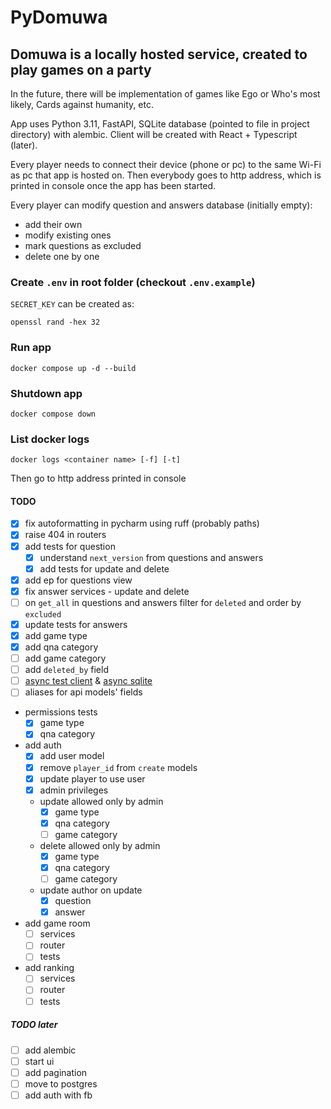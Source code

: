 # PyDomuwa

## Domuwa is a locally hosted service, created to play games on a party

In the future, there will be implementation of games like Ego or Who's most likely,
Cards against humanity, etc.

App uses Python 3.11, FastAPI, SQLite database (pointed to file in project directory)
with alembic. Client will be created with React + Typescript (later).

Every player needs to connect their device (phone or pc) to the same Wi-Fi
as pc that app is hosted on. Then everybody goes to http address,
which is printed in console once the app has been started.

Every player can modify question and answers database (initially empty):

- add their own
- modify existing ones
- mark questions as excluded
- delete one by one

### Create `.env` in root folder (checkout `.env.example`)

`SECRET_KEY` can be created as:

```console
openssl rand -hex 32
```

### Run app

```console
docker compose up -d --build
```

### Shutdown app

```console
docker compose down
```

### List docker logs

```console
docker logs <container name> [-f] [-t]
```

Then go to http address printed in console

#### TODO

- [x] fix autoformatting in pycharm using ruff (probably paths)
- [x] raise 404 in routers
- [x] add tests for question
  - [x] understand `next_version` from questions and answers
  - [x] add tests for update and delete
- [x] add ep for questions view
- [x] fix answer services - update and delete
- [ ] on `get_all` in questions and answers filter for `deleted` and order by `excluded`
- [x] update tests for answers
- [x] add game type
- [x] add qna category
- [ ] add game category
- [ ] add `deleted_by` field
- [ ] [async test client](https://github.com/zhanymkanov/fastapi-best-practices?tab=readme-ov-file#set-tests-client-async-from-day-0) & [async sqlite](https://arunanshub.hashnode.dev/async-database-operations-with-sqlmodel)
- [ ] aliases for api models' fields
- permissions tests
  - [x] game type
  - [x] qna category
- add auth
  - [x] add user model
  - [x] remove `player_id` from `create` models
  - [x] update player to use user
  - [x] admin privileges
  - update allowed only by admin
    - [x] game type
    - [x] qna category
    - [ ] game category
  - delete allowed only by admin
    - [x] game type
    - [x] qna category
    - [ ] game category
  - update author on update
    - [x] question
    - [x] answer
- add game room
  - [ ] services
  - [ ] router
  - [ ] tests
- add ranking
  - [ ] services
  - [ ] router
  - [ ] tests

##### TODO later

- [ ] add alembic
- [ ] start ui
- [ ] add pagination
- [ ] move to postgres
- [ ] add auth with fb
